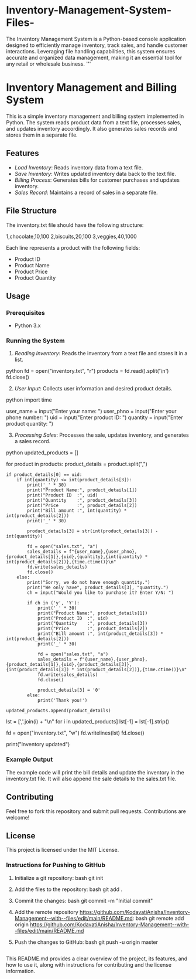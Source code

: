 # Inventory-Management-System-Files-
The Inventory Management System is a Python-based console application designed to efficiently manage inventory, track sales, and handle customer interactions. Leveraging file handling capabilities, this system ensures accurate and organized data management, making it an essential tool for any retail or wholesale business.
'''
# Inventory Management and Billing System

This is a simple inventory management and billing system implemented in Python. The system reads product data from a text file, processes sales, and updates inventory accordingly. It also generates sales records and stores them in a separate file.

## Features

- *Load Inventory*: Reads inventory data from a text file.
- *Save Inventory*: Writes updated inventory data back to the text file.
- *Billing Process*: Generates bills for customer purchases and updates inventory.
- *Sales Record*: Maintains a record of sales in a separate file.

## File Structure

The inventory.txt file should have the following structure:


1,chocolate,10,100
2,biscuits,20,100
3,veggies,40,1000


Each line represents a product with the following fields:
- Product ID
- Product Name
- Product Price
- Product Quantity

## Usage

### Prerequisites

- Python 3.x

### Running the System

1. *Reading Inventory*: Reads the inventory from a text file and stores it in a list.

python
fd = open("inventory.txt", "r")
products = fd.read().split('\n')
fd.close()


2. *User Input*: Collects user information and desired product details.

python
import time

user_name = input("Enter your name: ")
user_phno = input("Enter your phone number: ")
uid = input("Enter product ID: ")
quantity = input("Enter product quantity: ")


3. *Processing Sales*: Processes the sale, updates inventory, and generates a sales record.

python
updated_products = []

for product in products:
    product_details = product.split(",")

    if product_details[0] == uid:
        if int(quantity) <= int(product_details[3]):
            print('_' * 30)
            print("Product Name:", product_details[1])
            print("Product ID  :", uid)
            print("Quantity    :", product_details[3])
            print("Price       :", product_details[2])
            print("Bill amount :", int(quantity) * int(product_details[2]))
            print('_' * 30)

            product_details[3] = str(int(product_details[3]) - int(quantity))

            fd = open("sales.txt", "a")
            sales_details = f"{user_name},{user_phno},{product_details[1]},{uid},{quantity},{int(quantity) * int(product_details[2])},{time.ctime()}\n"
            fd.write(sales_details)
            fd.close()
        else:
            print("Sorry, we do not have enough quantity.")
            print("We only have", product_details[3], "quantity.")
            ch = input("Would you like to purchase it? Enter Y/N: ")

            if ch in ('y', 'Y'):
                print('_' * 30)
                print("Product Name:", product_details[1])
                print("Product ID  :", uid)
                print("Quantity    :", product_details[3])
                print("Price       :", product_details[2])
                print("Bill amount :", int(product_details[3]) * int(product_details[2]))
                print('_' * 30)

                fd = open("sales.txt", "a")
                sales_details = f"{user_name},{user_phno},{product_details[1]},{uid},{product_details[3]},{int(product_details[3]) * int(product_details[2])},{time.ctime()}\n"
                fd.write(sales_details)
                fd.close()

                product_details[3] = '0'
            else:
                print('Thank you!')

    updated_products.append(product_details)

lst = [','.join(i) + "\n" for i in updated_products]
lst[-1] = lst[-1].strip()

fd = open("inventory.txt", "w")
fd.writelines(lst)
fd.close()

print("Inventory updated")


### Example Output

The example code will print the bill details and update the inventory in the inventory.txt file. It will also append the sale details to the sales.txt file.

## Contributing

Feel free to fork this repository and submit pull requests. Contributions are welcome!

## License

This project is licensed under the MIT License.


### Instructions for Pushing to GitHub

1. Initialize a git repository:
   bash
   git init
   

2. Add the files to the repository:
   bash
   git add .
   

3. Commit the changes:
   bash
   git commit -m "Initial commit"
   

4. Add the remote repository https://github.com/KodavatiAnisha/Inventory-Management--with--files/edit/main/README.md:
   bash
   git remote add origin https://github.com/KodavatiAnisha/Inventory-Management--with--files/edit/main/README.md
   

5. Push the changes to GitHub:
   bash
   git push -u origin master
   ```

This README.md provides a clear overview of the project, its features, and how to use it, along with instructions for contributing and the license information.
